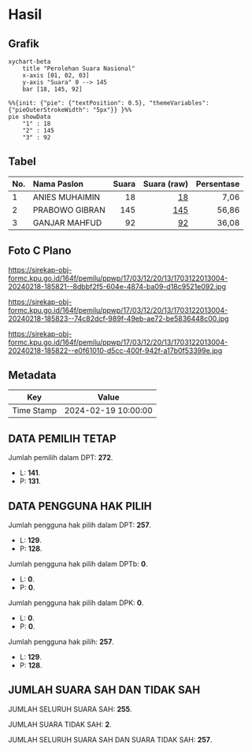 # Hasil

## Grafik

```mermaid
xychart-beta
    title "Perolehan Suara Nasional"
    x-axis [01, 02, 03]
    y-axis "Suara" 0 --> 145
    bar [18, 145, 92]
```

```mermaid
%%{init: {"pie": {"textPosition": 0.5}, "themeVariables": {"pieOuterStrokeWidth": "5px"}} }%%
pie showData
    "1" : 18
    "2" : 145
    "3" : 92
```

## Tabel

| No. | Nama Paslon    | Suara | Suara (raw) | Persentase |
|:--- |:-------------- | -----:| -----------:| ----------:|
| 1   | ANIES MUHAIMIN | 18    | [18][p-1]   | 7,06       |
| 2   | PRABOWO GIBRAN | 145   | [145][p-2]  | 56,86      |
| 3   | GANJAR MAHFUD  | 92    | [92][p-3]   | 36,08      |


[p-1]: https://github.com/gigit-pemilu/pemilu-2024/blob/main/pilpres/hitung-suara/sub/17-bengkulu/sub/03-bengkulu-utara/sub/12-ketahun/sub/2013-pajar-baru/sub/004-tps/sub/paslon-1.txt
[p-2]: https://github.com/gigit-pemilu/pemilu-2024/blob/main/pilpres/hitung-suara/sub/17-bengkulu/sub/03-bengkulu-utara/sub/12-ketahun/sub/2013-pajar-baru/sub/004-tps/sub/paslon-2.txt
[p-3]: https://github.com/gigit-pemilu/pemilu-2024/blob/main/pilpres/hitung-suara/sub/17-bengkulu/sub/03-bengkulu-utara/sub/12-ketahun/sub/2013-pajar-baru/sub/004-tps/sub/paslon-3.txt

## Foto C Plano

https://sirekap-obj-formc.kpu.go.id/164f/pemilu/ppwp/17/03/12/20/13/1703122013004-20240218-185821--8dbbf2f5-604e-4874-ba09-d18c9521e092.jpg

https://sirekap-obj-formc.kpu.go.id/164f/pemilu/ppwp/17/03/12/20/13/1703122013004-20240218-185823--74c82dcf-989f-49eb-ae72-be5836448c00.jpg

https://sirekap-obj-formc.kpu.go.id/164f/pemilu/ppwp/17/03/12/20/13/1703122013004-20240218-185822--e0f61010-d5cc-400f-942f-a17b0f53399e.jpg


## Metadata

| Key        | Value               |
| ---------- | ------------------- |
| Time Stamp | 2024-02-19 10:00:00 |


## DATA PEMILIH TETAP

Jumlah pemilih dalam DPT: **272**.
 * L: **141**.
 * P: **131**.

## DATA PENGGUNA HAK PILIH

Jumlah pengguna hak pilih dalam DPT: **257**.
 * L: **129**.
 * P: **128**.

Jumlah pengguna hak pilih dalam DPTb: **0**.
 * L: **0**.
 * P: **0**.

Jumlah pengguna hak pilih dalam DPK: **0**.
 * L: **0**.
 * P: **0**.

Jumlah pengguna hak pilih: **257**.
 * L: **129**.
 * P: **128**.

## JUMLAH SUARA SAH DAN TIDAK SAH

JUMLAH SELURUH SUARA SAH: **255**.

JUMLAH SUARA TIDAK SAH: **2**.

JUMLAH SELURUH SUARA SAH DAN SUARA TIDAK SAH: **257**.


